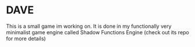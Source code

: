 # DAVE

This is a small game im working on. It is done in my functionally very minimalist game engine called Shadow Functions Engine (check out its repo for more details)
